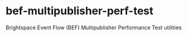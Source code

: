 # bef-multipublisher-perf-test
Brightspace Event Flow (BEF) Multipublisher Performance Test utilities
